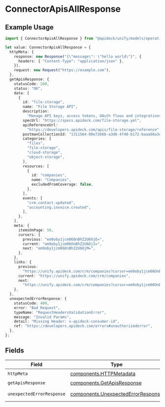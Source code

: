 # ConnectorApisAllResponse

## Example Usage

```typescript
import { ConnectorApisAllResponse } from "@apideck/unify/models/operations";

let value: ConnectorApisAllResponse = {
  httpMeta: {
    response: new Response("{\"message\": \"hello world\"}", {
      headers: { "Content-Type": "application/json" },
    }),
    request: new Request("https://example.com"),
  },
  getApisResponse: {
    statusCode: 200,
    status: "OK",
    data: [
      {
        id: "file-storage",
        name: "File Storage API",
        description:
          "Manage API keys, access tokens, OAuth flows and integrations.",
        specUrl: "https://specs.apideck.com/file-storage.yml",
        apiReferenceUrl:
          "https://developers.apideck.com/apis/file-storage/reference",
        postmanCollectionId: "1311564-00e7266b-a3d6-4f40-b172-baaa66a3ed6f",
        categories: [
          "files",
          "file-storage",
          "cloud-storage",
          "object-storage",
        ],
        resources: [
          {
            id: "companies",
            name: "Companies",
            excludedFromCoverage: false,
          },
        ],
        events: [
          "crm.contact.updated",
          "accounting.invoice.created",
        ],
      },
    ],
    meta: {
      itemsOnPage: 50,
      cursors: {
        previous: "em9oby1jcm06OnBhZ2U6OjE=",
        current: "em9oby1jcm06OnBhZ2U6OjI=",
        next: "em9oby1jcm06OnBhZ2U6OjM=",
      },
    },
    links: {
      previous:
        "https://unify.apideck.com/crm/companies?cursor=em9oby1jcm06OnBhZ2U6OjE%3D",
      current: "https://unify.apideck.com/crm/companies",
      next:
        "https://unify.apideck.com/crm/companies?cursor=em9oby1jcm06OnBhZ2U6OjM",
    },
  },
  unexpectedErrorResponse: {
    statusCode: 400,
    error: "Bad Request",
    typeName: "RequestHeadersValidationError",
    message: "Invalid Params",
    detail: "Missing Header: x-apideck-consumer-id",
    ref: "https://developers.apideck.com/errors#unauthorizederror",
  },
};
```

## Fields

| Field                                                                                    | Type                                                                                     | Required                                                                                 | Description                                                                              |
| ---------------------------------------------------------------------------------------- | ---------------------------------------------------------------------------------------- | ---------------------------------------------------------------------------------------- | ---------------------------------------------------------------------------------------- |
| `httpMeta`                                                                               | [components.HTTPMetadata](../../models/components/httpmetadata.md)                       | :heavy_check_mark:                                                                       | N/A                                                                                      |
| `getApisResponse`                                                                        | [components.GetApisResponse](../../models/components/getapisresponse.md)                 | :heavy_minus_sign:                                                                       | Apis                                                                                     |
| `unexpectedErrorResponse`                                                                | [components.UnexpectedErrorResponse](../../models/components/unexpectederrorresponse.md) | :heavy_minus_sign:                                                                       | Unexpected error                                                                         |